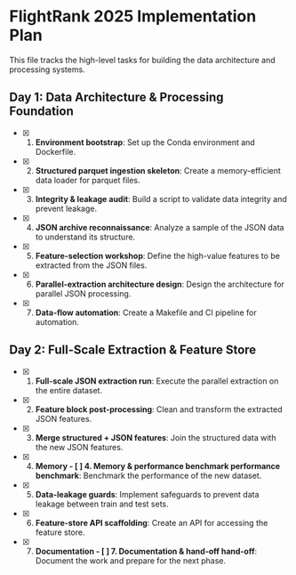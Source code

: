 # FlightRank 2025 Implementation Plan

This file tracks the high-level tasks for building the data architecture and processing systems.

## Day 1: Data Architecture & Processing Foundation

- [x] 1. **Environment bootstrap**: Set up the Conda environment and Dockerfile.
- [x] 2. **Structured parquet ingestion skeleton**: Create a memory-efficient data loader for parquet files.
- [x] 3. **Integrity & leakage audit**: Build a script to validate data integrity and prevent leakage.
- [x] 4. **JSON archive reconnaissance**: Analyze a sample of the JSON data to understand its structure.
- [x] 5. **Feature-selection workshop**: Define the high-value features to be extracted from the JSON files.
- [x] 6. **Parallel-extraction architecture design**: Design the architecture for parallel JSON processing.
- [x] 7. **Data-flow automation**: Create a Makefile and CI pipeline for automation.

## Day 2: Full-Scale Extraction & Feature Store

- [x] 1. **Full-scale JSON extraction run**: Execute the parallel extraction on the entire dataset.
- [x] 2. **Feature block post-processing**: Clean and transform the extracted JSON features.
- [x] 3. **Merge structured + JSON features**: Join the structured data with the new JSON features.
- [x] 4. **Memory - [ ] 4. **Memory & performance benchmark** performance benchmark**: Benchmark the performance of the new dataset.
- [x] 5. **Data-leakage guards**: Implement safeguards to prevent data leakage between train and test sets.
- [x] 6. **Feature-store API scaffolding**: Create an API for accessing the feature store.
- [x] 7. **Documentation - [ ] 7. **Documentation & hand-off** hand-off**: Document the work and prepare for the next phase.
